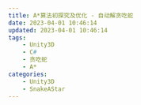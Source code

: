 ```yaml
---
title: A*算法初探究及优化 - 自动解贪吃蛇
date: 2023-04-01 10:46:14
updated: 2023-04-01 10:46:14
tags:
    - Unity3D
    - C#
    - 贪吃蛇
    - A*
categories:
    - Unity3D
    - SnakeAStar
---
```



